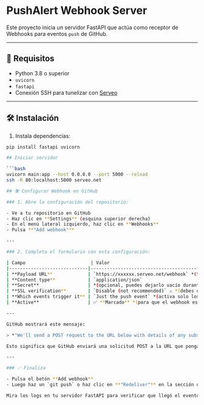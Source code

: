 # PushAlert Webhook Server

Este proyecto inicia un servidor FastAPI que actúa como receptor de Webhooks para eventos `push` de GitHub.

---

## 🚀 Requisitos

- Python 3.8 o superior
- `uvicorn`
- `fastapi`
- Conexión SSH para tunelizar con [Serveo](https://serveo.net)

---

## 🛠 Instalación

1. Instala dependencias:

```bash
pip install fastapi uvicorn

## Iniciar servidor

```bash
uvicorn main:app --host 0.0.0.0 --port 5000 --reload
ssh -R 80:localhost:5000 serveo.net

## 🛠 Configurar Webhook en GitHub

### 1. Abre la configuración del repositorio:

- Ve a tu repositorio en GitHub
- Haz clic en **Settings** (esquina superior derecha)
- En el menú lateral izquierdo, haz clic en **Webhooks**
- Pulsa **"Add webhook"**

---

### 2. Completa el formulario con esta configuración:

| Campo                        | Valor                                                                                      |
|-----------------------------|---------------------------------------------------------------------------------------------|
| **Payload URL**             | `https://xxxxxx.serveo.net/webhook` *(tu URL pública generada por Serveo)*                 |
| **Content type**            | `application/json`                                                                         |
| **Secret**                  | *(opcional, puedes dejarlo vacío durante el desarrollo)*                                   |
| **SSL verification**        | `Disable (not recommended)` ⚠️ *(debes desactivar si usas Serveo, que no tiene certificado)* |
| **Which events trigger it** | `Just the push event` *(activa solo los eventos push)*                                     |
| **Active**                  | ✅ **Marcado** *(para que el webhook esté habilitado)*                                     |

---

GitHub mostrará este mensaje:

> *"We'll send a POST request to the URL below with details of any subscribed events. You can also specify which data format you'd like to receive (JSON, x-www-form-urlencoded, etc). More information can be found in our developer documentation."*

Esto significa que GitHub enviará una solicitud POST a la URL que pongas, con la información del evento que ocurra (como un `push`), en el formato que tú elijas (`application/json` es el recomendado).

---

### ✅ Finaliza

- Pulsa el botón **Add webhook**
- Luego haz un `git push` o haz clic en **"Redeliver"** en la sección del webhook para probarlo

Mira los logs en tu servidor FastAPI para verificar que llegó el evento.

